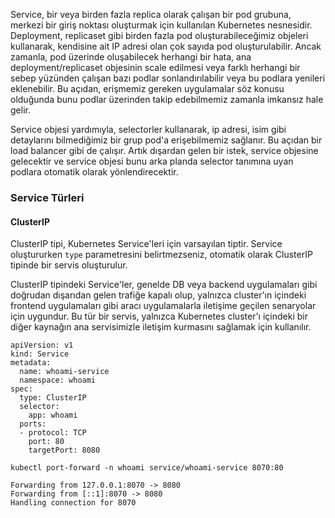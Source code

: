 Service, bir veya birden fazla replica olarak çalışan bir pod grubuna, merkezi bir giriş noktası oluşturmak için kullanılan Kubernetes nesnesidir. Deployment, replicaset gibi birden fazla pod oluşturabileceğimiz objeleri kullanarak, kendisine ait IP adresi olan çok sayıda pod oluşturulabilir. Ancak zamanla, pod üzerinde oluşabilecek herhangi bir hata, ana deployment/replicaset objesinin scale edilmesi veya farklı herhangi bir sebep yüzünden çalışan bazı podlar sonlandırılabilir veya bu podlara yenileri eklenebilir. Bu açıdan, erişmemiz gereken uygulamalar söz konusu olduğunda bunu podlar üzerinden takip edebilmemiz zamanla imkansız hale gelir.

Service objesi yardımıyla, selectorler kullanarak, ip adresi, isim gibi detaylarını bilmediğimiz bir grup pod'a erişebilmemiz sağlanır. Bu açıdan bir load balancer gibi de çalışır. Artık dışardan gelen bir istek, service objesine gelecektir ve service objesi bunu arka planda selector tanımına uyan podlara otomatik olarak yönlendirecektir.


### Service Türleri

#### ClusterIP

ClusterIP tipi, Kubernetes Service'leri için varsayılan tiptir. Service oluştururken `type` parametresini belirtmezseniz, otomatik olarak ClusterIP tipinde bir servis oluşturulur.

ClusterIP tipindeki Service'ler, genelde DB veya backend uygulamaları gibi doğrudan dışarıdan gelen trafiğe kapalı olup, yalnızca cluster'ın içindeki frontend uygulamaları gibi aracı uygulamalarla iletişime geçilen senaryolar için uygundur. Bu tür bir servis, yalnızca Kubernetes cluster'ı içindeki bir diğer kaynağın ana servisimizle iletişim kurmasını sağlamak için kullanılır.

```
apiVersion: v1
kind: Service
metadata:
  name: whoami-service
  namespace: whoami
spec:
  type: ClusterIP
  selector:
    app: whoami
  ports:
  - protocol: TCP
    port: 80
    targetPort: 8080
```




```
kubectl port-forward -n whoami service/whoami-service 8070:80

Forwarding from 127.0.0.1:8070 -> 8080
Forwarding from [::1]:8070 -> 8080
Handling connection for 8070
```



